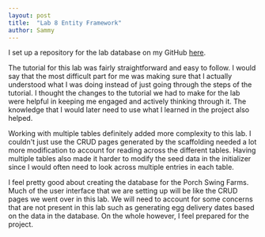 ```yaml
---
layout: post
title:  "Lab 8 Entity Framework"
author: Sammy
---
```

I set up a repository for the lab database on my GitHub [here](https://github.com/scgaskins/csci340lab8).

The tutorial for this lab was fairly straightforward and easy to follow. I would say that the most difficult part for me was making sure that I actually understood what I was doing instead of just going through the steps of the tutorial. I thought the changes to the tutorial we had to make for the lab were helpful in keeping me engaged and actively thinking through it. The knowledge that I would later need to use what I learned in the project also helped.

Working with multiple tables definitely added more complexity to this lab. I couldn't just use the CRUD pages generated by the scaffolding needed a lot more modification to account for reading across the different tables. Having multiple tables also made it harder to modify the seed data in the initializer since I would often need to look across multiple entries in each table.

I feel pretty good about creating the database for the Porch Swing Farms. Much of the user interface that we are setting up will be like the CRUD pages we went over in this lab. We will need to account for some concerns that are not present in this lab such as generating egg delivery dates based on the data in the database. On the whole however, I feel prepared for the project.
